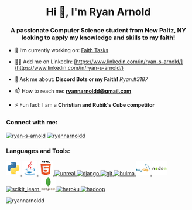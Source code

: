 <h1 align="center">Hi 👋, I'm Ryan Arnold</h1>
<h3 align="center">A passionate Computer Science student from New Paltz, NY looking to apply my knowledge and skills to my faith!</h3>

<!-- <p align="left"> <img src="https://komarev.com/ghpvc/?username=ryannarnoldd&label=Profile%20views&color=0e75b6&style=flat" alt="ryannarnoldd" /> </p> -->

<!-- <p align="left"> <a href="https://github.com/ryo-ma/github-profile-trophy"><img src="https://github-profile-trophy.vercel.app/?username=ryannarnoldd" alt="ryannarnoldd" /></a> </p> -->

- 🔭 I’m currently working on: [Faith Tasks](https://faithtasks.netlify.app/)

- 👨‍💻 Add me on LinkedIn: [https://www.linkedin.com/in/ryan-s-arnold/](https://www.linkedin.com/in/ryan-s-arnold/)

- 💬 Ask me about: **Discord Bots or my Faith!** *Ryan.#3187*

- 📫 How to reach me: **ryannarnoldd@gmail.com**

- ⚡ Fun fact: I am a **Christian and Rubik's Cube competitor**

<h3 align="left">Connect with me:</h3>
<p align="left">
<a href="https://linkedin.com/in/ryan-s-arnold" target="blank"><img align="center" src="https://raw.githubusercontent.com/rahuldkjain/github-profile-readme-generator/master/src/images/icons/Social/linked-in-alt.svg" alt="ryan-s-arnold" height="30" width="40" /></a>
<a href="https://instagram.com/ryannarnoldd" target="blank"><img align="center" src="https://raw.githubusercontent.com/rahuldkjain/github-profile-readme-generator/master/src/images/icons/Social/instagram.svg" alt="ryannarnoldd" height="30" width="40" /></a>
</p>

<h3 align="left">Languages and Tools:</h3> <p align="left"> 
<a href="https://www.python.org" target="_blank" rel="noreferrer"> <img src="https://raw.githubusercontent.com/devicons/devicon/master/icons/python/python-original.svg" alt="python" width="40" height="40"/> </a>
<a href="https://www.java.com" target="_blank" rel="noreferrer"> <img src="https://raw.githubusercontent.com/devicons/devicon/master/icons/java/java-original.svg" alt="java" width="40" height="40"/> </a> 
<a href="https://www.w3.org/html/" target="_blank" rel="noreferrer"> <img src="https://raw.githubusercontent.com/devicons/devicon/master/icons/html5/html5-original-wordmark.svg" alt="html5" width="40" height="40"/> </a> 
<a href="https://unrealengine.com/" target="_blank" rel="noreferrer"> <img src="https://raw.githubusercontent.com/kenangundogan/fontisto/036b7eca71aab1bef8e6a0518f7329f13ed62f6b/icons/svg/brand/unreal-engine.svg" alt="unreal" width="40" height="40"/>
<a href="https://www.djangoproject.com/" target="_blank" rel="noreferrer"> <img src="https://cdn.worldvectorlogo.com/logos/django.svg" alt="django" width="40" height="40"/> </a>
<a href="https://git-scm.com/" target="_blank" rel="noreferrer"> <img src="https://www.vectorlogo.zone/logos/git-scm/git-scm-icon.svg" alt="git" width="40" height="40"/> </a> 
<a href="https://bulma.io/" target="_blank" rel="noreferrer"> <img src="https://raw.githubusercontent.com/gilbarbara/logos/804dc257b59e144eaca5bc6ffd16949752c6f789/logos/bulma.svg" alt="bulma" width="40" height="40"/> </a>
<a href="https://www.mysql.com/" target="_blank" rel="noreferrer"> <img src="https://raw.githubusercontent.com/devicons/devicon/master/icons/mysql/mysql-original-wordmark.svg" alt="mysql" width="40" height="40"/> </a> 
<a href="https://nodejs.org" target="_blank" rel="noreferrer"> <img src="https://raw.githubusercontent.com/devicons/devicon/master/icons/nodejs/nodejs-original-wordmark.svg" alt="nodejs" width="40" height="40"/> </a> 
<a href="https://scikit-learn.org/" target="_blank" rel="noreferrer"> <img src="https://upload.wikimedia.org/wikipedia/commons/0/05/Scikit_learn_logo_small.svg" alt="scikit_learn" width="40" height="40"/> </a> 
<a href="https://www.mongodb.com/" target="_blank" rel="noreferrer"> <img src="https://raw.githubusercontent.com/devicons/devicon/master/icons/mongodb/mongodb-original-wordmark.svg" alt="mongodb" width="40" height="40"/> </a>
<a href="https://heroku.com" target="_blank" rel="noreferrer"> <img src="https://www.vectorlogo.zone/logos/heroku/heroku-icon.svg" alt="heroku" width="40" height="40"/> </a> 
<a href="https://hadoop.apache.org/" target="_blank" rel="noreferrer"> <img src="https://www.vectorlogo.zone/logos/apache_hadoop/apache_hadoop-icon.svg" alt="hadoop" width="40" height="40"/> </a> 
</a> </p>

<p><img align="left" src="https://github-readme-stats.vercel.app/api/top-langs?username=ryannarnoldd&show_icons=true&locale=en&layout=compact" alt="ryannarnoldd"/></p>

<!-- <p>&nbsp;<img align="center" src="https://github-readme-stats.vercel.app/api?username=ryannarnoldd&show_icons=true&locale=en" alt="ryannarnoldd" /></p> -->

<!-- <p><img align="center" src="https://github-readme-streak-stats.herokuapp.com/?user=ryannarnoldd&" alt="ryannarnoldd" /></p> -->
